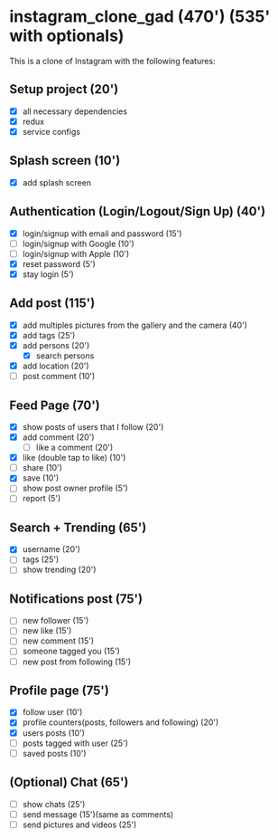 # instagram_clone_gad (470') (535' with optionals)

This is a clone of Instagram with the following features:

## Setup project (20')
* [x] all necessary dependencies
* [x] redux
* [x] service configs

## Splash screen (10')
* [x] add splash screen

## Authentication (Login/Logout/Sign Up) (40')
  * [x] login/signup with email and password (15')
  * [ ] login/signup with Google (10')
  * [ ] login/signup with Apple (10')
  * [x] reset password (5')
  * [x] stay login (5')

## Add post (115')
 * [x] add multiples pictures from the gallery and the camera (40')
 * [x] add tags (25')
 * [x] add persons (20')
      * [x] search persons
 * [x] add location (20')
 * [ ] post comment (10')

## Feed Page (70')
  * [x] show posts of users that I follow (20')
  * [x] add comment (20')
    * [ ] like a comment (20')
  * [x] like (double tap to like) (10')
  * [ ] share (10')
  * [x] save (10')
  * [ ] show post owner profile (5')
  * [ ] report (5')

## Search + Trending (65')
  * [x] username (20')
  * [ ] tags (25')
  * [ ] show trending (20')

## Notifications post (75')
  * [ ] new follower (15')
  * [ ] new like (15')
  * [ ] new comment (15')
  * [ ] someone tagged you (15')
  * [ ] new post from following (15')

## Profile page (75')
  * [x] follow user (10')
  * [x] profile counters(posts, followers and following) (20')
  * [x] users posts (10')
  * [ ] posts tagged with user (25')
  * [ ] saved posts (10')

## (Optional) Chat (65')
  * [ ] show chats (25')
  * [ ] send message (15')(same as comments)
  * [ ] send pictures and videos (25')